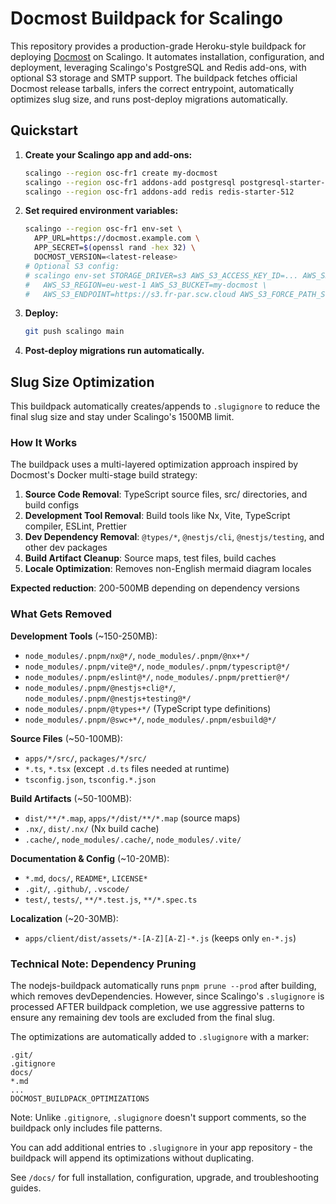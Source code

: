 # Docmost Buildpack for Scalingo

This repository provides a production-grade Heroku-style buildpack for deploying [Docmost](https://github.com/docmost/docmost) on Scalingo. It automates installation, configuration, and deployment, leveraging Scalingo's PostgreSQL and Redis add-ons, with optional S3 storage and SMTP support. The buildpack fetches official Docmost release tarballs, infers the correct entrypoint, automatically optimizes slug size, and runs post-deploy migrations automatically.

## Quickstart

1. **Create your Scalingo app and add-ons:**
   ```sh
   scalingo --region osc-fr1 create my-docmost
   scalingo --region osc-fr1 addons-add postgresql postgresql-starter-1024
   scalingo --region osc-fr1 addons-add redis redis-starter-512
   ```
2. **Set required environment variables:**
   ```sh
   scalingo --region osc-fr1 env-set \
     APP_URL=https://docmost.example.com \
     APP_SECRET=$(openssl rand -hex 32) \
     DOCMOST_VERSION=<latest-release>
   # Optional S3 config:
   # scalingo env-set STORAGE_DRIVER=s3 AWS_S3_ACCESS_KEY_ID=... AWS_S3_SECRET_ACCESS_KEY=... \
   #   AWS_S3_REGION=eu-west-1 AWS_S3_BUCKET=my-docmost \
   #   AWS_S3_ENDPOINT=https://s3.fr-par.scw.cloud AWS_S3_FORCE_PATH_STYLE=true
   ```
3. **Deploy:**
   ```sh
   git push scalingo main
   ```
4. **Post-deploy migrations run automatically.**

## Slug Size Optimization

This buildpack automatically creates/appends to `.slugignore` to reduce the final slug size and stay under Scalingo's 1500MB limit.

### How It Works

The buildpack uses a multi-layered optimization approach inspired by Docmost's Docker multi-stage build strategy:

1. **Source Code Removal**: TypeScript source files, src/ directories, and build configs
2. **Development Tool Removal**: Build tools like Nx, Vite, TypeScript compiler, ESLint, Prettier
3. **Dev Dependency Removal**: `@types/*`, `@nestjs/cli`, `@nestjs/testing`, and other dev packages
4. **Build Artifact Cleanup**: Source maps, test files, build caches
5. **Locale Optimization**: Removes non-English mermaid diagram locales

**Expected reduction**: 200-500MB depending on dependency versions

### What Gets Removed

**Development Tools** (~150-250MB):
- `node_modules/.pnpm/nx@*/`, `node_modules/.pnpm/@nx+*/`
- `node_modules/.pnpm/vite@*/`, `node_modules/.pnpm/typescript@*/`
- `node_modules/.pnpm/eslint@*/`, `node_modules/.pnpm/prettier@*/`
- `node_modules/.pnpm/@nestjs+cli@*/`, `node_modules/.pnpm/@nestjs+testing@*/`
- `node_modules/.pnpm/@types+*/` (TypeScript type definitions)
- `node_modules/.pnpm/@swc+*/`, `node_modules/.pnpm/esbuild@*/`

**Source Files** (~50-100MB):
- `apps/*/src/`, `packages/*/src/`
- `*.ts`, `*.tsx` (except `.d.ts` files needed at runtime)
- `tsconfig.json`, `tsconfig.*.json`

**Build Artifacts** (~50-100MB):
- `dist/**/*.map`, `apps/*/dist/**/*.map` (source maps)
- `.nx/`, `dist/.nx/` (Nx build cache)
- `.cache/`, `node_modules/.cache/`, `node_modules/.vite/`

**Documentation & Config** (~10-20MB):
- `*.md`, `docs/`, `README*`, `LICENSE*`
- `.git/`, `.github/`, `.vscode/`
- `test/`, `tests/`, `**/*.test.js`, `**/*.spec.ts`

**Localization** (~20-30MB):
- `apps/client/dist/assets/*-[A-Z][A-Z]-*.js` (keeps only `en-*.js`)

### Technical Note: Dependency Pruning

The nodejs-buildpack automatically runs `pnpm prune --prod` after building, which removes devDependencies. However, since Scalingo's `.slugignore` is processed AFTER buildpack completion, we use aggressive patterns to ensure any remaining dev tools are excluded from the final slug.

The optimizations are automatically added to `.slugignore` with a marker:
```
.git/
.gitignore
docs/
*.md
...
DOCMOST_BUILDPACK_OPTIMIZATIONS
```

Note: Unlike `.gitignore`, `.slugignore` doesn't support comments, so the buildpack only includes file patterns.

You can add additional entries to `.slugignore` in your app repository - the buildpack will append its optimizations without duplicating.

See `/docs/` for full installation, configuration, upgrade, and troubleshooting guides.
